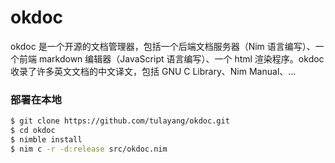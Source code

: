 # okdoc

okdoc 是一个开源的文档管理器，包括一个后端文档服务器（Nim 语言编写）、一个前端 markdown 编辑器（JavaScript 语言编写）、一个 html 渲染程序。okdoc 收录了许多英文文档的中文译文，包括 GNU C Library、Nim Manual、...

### 部署在本地

```sh
$ git clone https://github.com/tulayang/okdoc.git
$ cd okdoc
$ nimble install
$ nim c -r -d:release src/okdoc.nim
```
